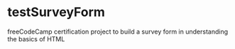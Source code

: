 # testSurveyForm
freeCodeCamp certification project to build a survey form in understanding the basics of HTML

